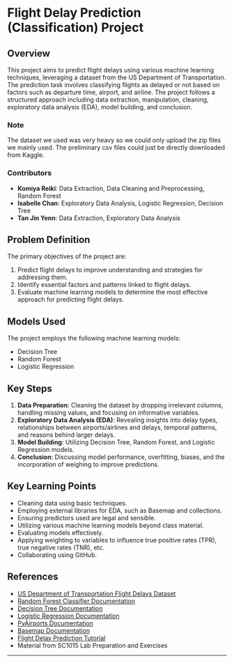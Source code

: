 # Flight Delay Prediction (Classification) Project

## Overview
This project aims to predict flight delays using various machine learning techniques, leveraging a dataset from the US Department of Transportation. The prediction task involves classifying flights as delayed or not based on factors such as departure time, airport, and airline. The project follows a structured approach including data extraction, manipulation, cleaning, exploratory data analysis (EDA), model building, and conclusion.

### Note
The dataset we used was very heavy so we could only upload the zip files we mainly used. The preliminary csv files could just be directly downloaded from Kaggle.

### Contributors
- **Komiya Reiki**: Data Extraction, Data Cleaning and Preprocessing, Random Forest
- **Isabelle Chan**: Exploratory Data Analysis, Logistic Regression, Decision Tree
- **Tan Jin Yenn**: Data Extraction, Exploratory Data Analysis

## Problem Definition
The primary objectives of the project are:
1. Predict flight delays to improve understanding and strategies for addressing them.
2. Identify essential factors and patterns linked to flight delays.
3. Evaluate machine learning models to determine the most effective approach for predicting flight delays.

## Models Used
The project employs the following machine learning models:
- Decision Tree
- Random Forest
- Logistic Regression

## Key Steps
1. **Data Preparation**: Cleaning the dataset by dropping irrelevant columns, handling missing values, and focusing on informative variables.
2. **Exploratory Data Analysis (EDA)**: Revealing insights into delay types, relationships between airports/airlines and delays, temporal patterns, and reasons behind larger delays.
3. **Model Building**: Utilizing Decision Tree, Random Forest, and Logistic Regression models.
4. **Conclusion**: Discussing model performance, overfitting, biases, and the incorporation of weighing to improve predictions.

## Key Learning Points
- Cleaning data using basic techniques.
- Employing external libraries for EDA, such as Basemap and collections.
- Ensuring predictors used are legal and sensible.
- Utilizing various machine learning models beyond class material.
- Evaluating models effectively.
- Applying weighting to variables to influence true positive rates (TPR), true negative rates (TNR), etc.
- Collaborating using GitHub.

## References
- [US Department of Transportation Flight Delays Dataset](https://www.kaggle.com/datasets/usdot/flight-delays)
- [Random Forest Classifier Documentation](https://scikit-learn.org/stable/modules/generated/sklearn.ensemble.RandomForestClassifier.html)
- [Decision Tree Documentation](https://scikit-learn.org/stable/modules/tree.html)
- [Logistic Regression Documentation](https://scikit-learn.org/stable/modules/generated/sklearn.linear_model.LogisticRegression.html)
- [PyAirports Documentation](https://pypi.org/project/pyairports/)
- [Basemap Documentation](https://matplotlib.org/basemap/stable/)
- [Flight Delay Prediction Tutorial](https://www.kaggle.com/code/fabiendaniel/predicting-flight-delays-tutorial)
- Material from SC1015 Lab Preparation and Exercises

---
